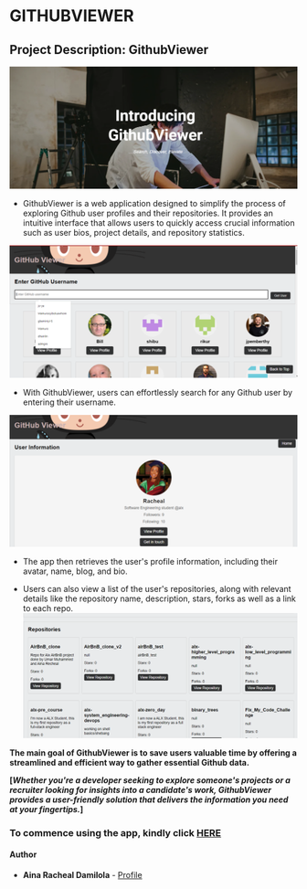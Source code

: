 # GITHUBVIEWER

## Project Description: GithubViewer

![img](/images/img0.png)

- GithubViewer is a web application designed to simplify the process of exploring Github user profiles and their repositories. It provides an intuitive interface that allows users to quickly access crucial information such as user bios, project details, and repository statistics.

![img0](/images/input%20user.png)

- With GithubViewer, users can effortlessly search for any Github user by entering their username.

![img2](/images/display%20info.png)

- The app then retrieves the user's profile information, including their avatar, name, blog, and bio.

- Users can also view a list of the user's repositories, along with relevant details like the repository name, description, stars, forks as well as a link to each repo.
  ![img1](/images/repo.png)

**The main goal of GithubViewer is to save users valuable time by offering a streamlined and efficient way to gather essential Github data.**

**[*Whether you're a developer seeking to explore someone's projects or a recruiter looking for insights into a candidate's work, GithubViewer provides a user-friendly solution that delivers the information you need at your fingertips.*]**

### To commence using the app, kindly click [HERE](https://oluwadamilolarache.wixsite.com/githubviewer)

#### Author

- **Aina Racheal Damilola** - [Profile](http://www.linkedin.com/in/joye-a-racheal)

##
